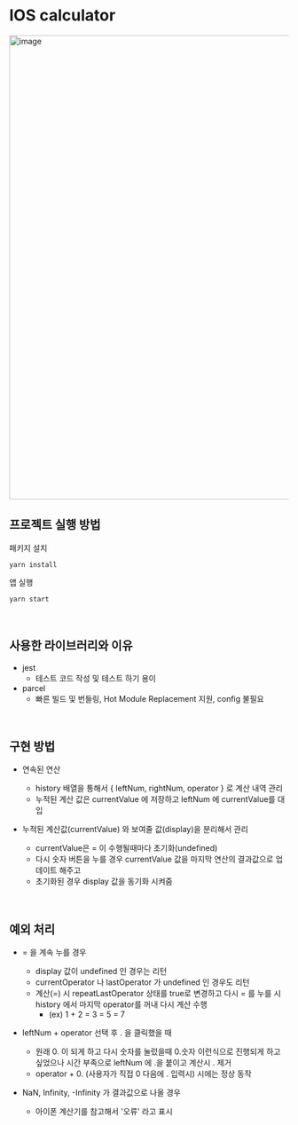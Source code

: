 # IOS calculator

<img width="837" alt="image" src="https://user-images.githubusercontent.com/64599394/226853598-fe716adf-21d1-4c8e-a07c-bd16d6820177.png">

## 프로젝트 실행 방법

패키지 설치

```
yarn install
```

앱 실행

```
yarn start
```

<br/>

## 사용한 라이브러리와 이유

- jest
  - 테스트 코드 작성 및 테스트 하기 용이
- parcel
  - 빠른 빌드 및 번들링, Hot Module Replacement 지원, config 불필요

<br/>

## 구현 방법

- 연속된 연산
  - history 배열을 통해서 { leftNum, rightNum, operator } 로 계산 내역 관리
  - 누적된 계산 값은 currentValue 에 저장하고 leftNum 에 currentValue를 대입

- 누적된 계산값(currentValue) 와 보여줄 값(display)을 분리해서 관리
  - currentValue은 = 이 수행될때마다 초기화(undefined)
  - 다시 숫자 버튼을 누를 경우 currentValue 값을 마지막 연산의 결과값으로 업데이트 해주고
  - 초기화된 경우 display 값을 동기화 시켜줌

<br/>

## 예외 처리

- = 을 계속 누를 경우
  - display 값이 undefined 인 경우는 리턴
  - currentOperator 나 lastOperator 가 undefined 인 경우도 리턴
  - 계산(=) 시 repeatLastOperator 상태를 true로 변경하고 다시 = 를 누를 시 history 에서 마지막 operator를 꺼내 다시 계산 수행
    - (ex) 1 + 2 = 3 = 5 = 7

- leftNum + operator 선택 후 . 을 클릭했을 때
  - 원래 0. 이 되게 하고 다시 숫자를 눌렀을때 0.숫자 이런식으로 진행되게 하고 싶었으나 시간 부족으로 leftNum 에 .을 붙이고 계산시 . 제거
  - operator + 0. (사용자가 직접 0 다음에 . 입력시) 시에는 정상 동작

- NaN, Infinity, -Infinity 가 결과값으로 나올 경우
  - 아이폰 계산기를 참고해서 '오류' 라고 표시
